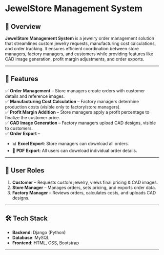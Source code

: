 # JewelStore Management System  

## 📌 Overview  

**JewelStore Management System** is a jewelry order management solution that streamlines custom jewelry requests, manufacturing cost calculations, and order tracking. It ensures efficient coordination between store managers, factory managers, and customers while providing features like CAD image generation, profit margin adjustments, and order exports.  

---

## 🚀 Features  
✅ **Order Management** – Store managers create orders with customer details and reference images.  
✅ **Manufacturing Cost Calculation** – Factory managers determine production costs (visible only to factory/store managers).  
✅ **Profit Margin Addition** – Store managers apply a profit percentage to finalize the customer price.  
✅ **CAD Image Generation** – Factory managers upload CAD designs, visible to customers.  
✅ **Order Export** –  
   - 📊 **Excel Export**: Store managers can download all orders.  
   - 📄 **PDF Export**: All users can download individual order details.

---

## 👥 User Roles  
1. **Customer** – Requests custom jewelry, views final pricing & CAD images.  
2. **Store Manager** – Manages orders, sets pricing, and exports order data.  
3. **Factory Manager** – Reviews orders, calculates costs, and uploads CAD designs.  

---

## 🛠️ Tech Stack  
- **Backend**: Django (Python)  
- **Database**: MySQL  
- **Frontend**: HTML, CSS, Bootstrap  

---

